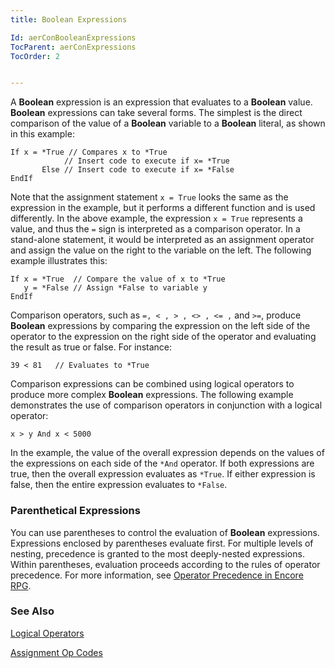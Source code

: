 ```yaml
---
title: Boolean Expressions

Id: aerConBooleanExpressions
TocParent: aerConExpressions
TocOrder: 2


---
```


A **Boolean** expression is an expression that evaluates to a **Boolean** value. **Boolean** expressions can take several forms. The simplest is the direct comparison of the value of a **Boolean** variable to a **Boolean** literal, as shown in this example: 

```
If x = *True // Compares x to *True
            // Insert code to execute if x= *True
       Else // Insert code to execute if x= *False
EndIf
```

Note that the assignment statement ```x = True``` looks the same as the expression in the example, but it performs a different function and is used differently. In the above example, the expression ```x = True``` represents a value, and thus the ```=``` sign is interpreted as a comparison operator. In a stand-alone statement, it would be interpreted as an assignment operator and assign the value on the right to the variable on the left. The following example illustrates this: 

```
If x = *True  // Compare the value of x to *True
   y = *False // Assign *False to variable y
EndIf
```

Comparison operators, such as ```=, < , > , <> , <= ,``` and ```>=```, produce **Boolean** expressions by comparing the expression on the left side of the operator to the expression on the right side of the operator and evaluating the result as true or false. For instance: 

```
39 < 81   // Evaluates to *True
```

Comparison expressions can be combined using logical operators to produce more complex **Boolean** expressions. The following example demonstrates the use of comparison operators in conjunction with a logical operator: 

```
x > y And x < 5000
```

In the example, the value of the overall expression depends on the values of the expressions on each side of the ```*And``` operator. If both expressions are true, then the overall expression evaluates as ```*True```. If either expression is false, then the entire expression evaluates to ```*False```. 

### Parenthetical Expressions
You can use parentheses to control the evaluation of **Boolean** expressions. Expressions enclosed by parentheses evaluate first. For multiple levels of nesting, precedence is granted to the most deeply-nested expressions. Within parentheses, evaluation proceeds according to the rules of operator precedence. For more information, see [Operator Precedence in Encore RPG](Expression_Operators_and_their_Precedence.html). 

### See Also
[Logical Operators](ecrConLogicalOperators.html)

[Assignment Op Codes](ecrConAssignmentOpCodes.html) 
